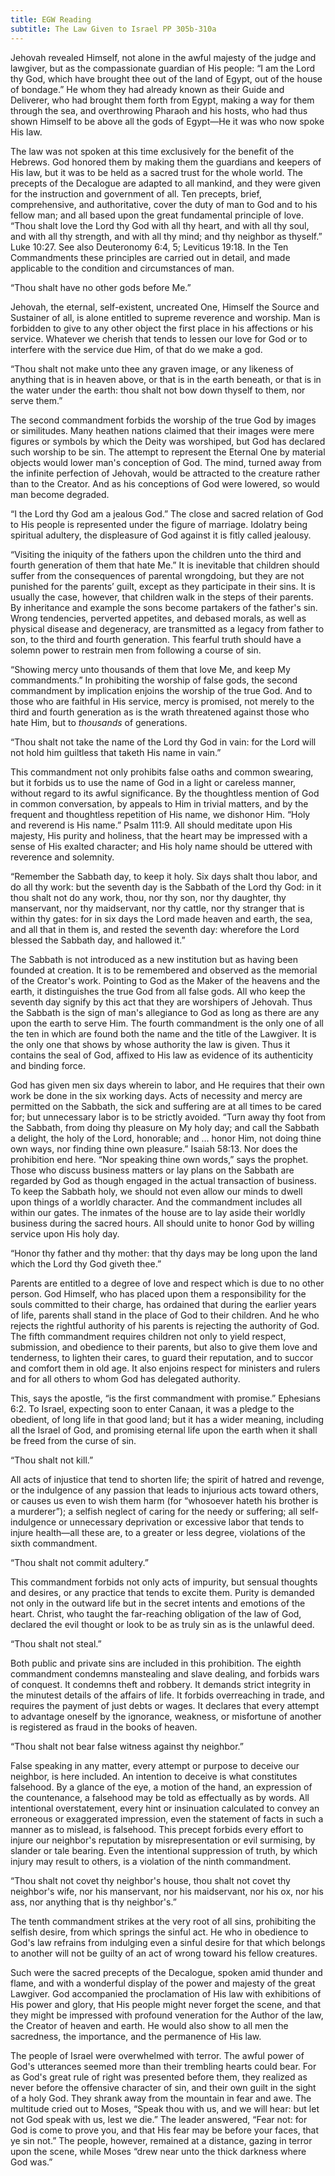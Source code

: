 ```yaml
---
title: EGW Reading
subtitle: The Law Given to Israel PP 305b-310a
---
```


Jehovah revealed Himself, not alone in the awful majesty of the judge and lawgiver, but as the compassionate guardian of His people: “I am the Lord thy God, which have brought thee out of the land of Egypt, out of the house of bondage.” He whom they had already known as their Guide and Deliverer, who had brought them forth from Egypt, making a way for them through the sea, and overthrowing Pharaoh and his hosts, who had thus shown Himself to be above all the gods of Egypt—He it was who now spoke His law.

The law was not spoken at this time exclusively for the benefit of the Hebrews. God honored them by making them the guardians and keepers of His law, but it was to be held as a sacred trust for the whole world. The precepts of the Decalogue are adapted to all mankind, and they were given for the instruction and government of all. Ten precepts, brief, comprehensive, and authoritative, cover the duty of man to God and to his fellow man; and all based upon the great fundamental principle of love. “Thou shalt love the Lord thy God with all thy heart, and with all thy soul, and with all thy strength, and with all thy mind; and thy neighbor as thyself.” Luke 10:27. See also Deuteronomy 6:4, 5; Leviticus 19:18. In the Ten Commandments these principles are carried out in detail, and made applicable to the condition and circumstances of man.

“Thou shalt have no other gods before Me.”

Jehovah, the eternal, self-existent, uncreated One, Himself the Source and Sustainer of all, is alone entitled to supreme reverence and worship. Man is forbidden to give to any other object the first place in his affections or his service. Whatever we cherish that tends to lessen our love for God or to interfere with the service due Him, of that do we make a god.

“Thou shalt not make unto thee any graven image, or any likeness of anything that is in heaven above, or that is in the earth beneath, or that is in the water under the earth: thou shalt not bow down thyself to them, nor serve them.”

The second commandment forbids the worship of the true God by images or similitudes. Many heathen nations claimed that their images were mere figures or symbols by which the Deity was worshiped, but God has declared such worship to be sin. The attempt to represent the Eternal One by material objects would lower man's conception of God. The mind, turned away from the infinite perfection of Jehovah, would be attracted to the creature rather than to the Creator. And as his conceptions of God were lowered, so would man become degraded.

“I the Lord thy God am a jealous God.” The close and sacred relation of God to His people is represented under the figure of marriage. Idolatry being spiritual adultery, the displeasure of God against it is fitly called jealousy.

“Visiting the iniquity of the fathers upon the children unto the third and fourth generation of them that hate Me.” It is inevitable that children should suffer from the consequences of parental wrongdoing, but they are not punished for the parents’ guilt, except as they participate in their sins. It is usually the case, however, that children walk in the steps of their parents. By inheritance and example the sons become partakers of the father's sin. Wrong tendencies, perverted appetites, and debased morals, as well as physical disease and degeneracy, are transmitted as a legacy from father to son, to the third and fourth generation. This fearful truth should have a solemn power to restrain men from following a course of sin.

“Showing mercy unto thousands of them that love Me, and keep My commandments.” In prohibiting the worship of false gods, the second commandment by implication enjoins the worship of the true God. And to those who are faithful in His service, mercy is promised, not merely to the third and fourth generation as is the wrath threatened against those who hate Him, but to _thousands_ of generations.

“Thou shalt not take the name of the Lord thy God in vain: for the Lord will not hold him guiltless that taketh His name in vain.”

This commandment not only prohibits false oaths and common swearing, but it forbids us to use the name of God in a light or careless manner, without regard to its awful significance. By the thoughtless mention of God in common conversation, by appeals to Him in trivial matters, and by the frequent and thoughtless repetition of His name, we dishonor Him. “Holy and reverend is His name.” Psalm 111:9. All should meditate upon His majesty, His purity and holiness, that the heart may be impressed with a sense of His exalted character; and His holy name should be uttered with reverence and solemnity.

“Remember the Sabbath day, to keep it holy. Six days shalt thou labor, and do all thy work: but the seventh day is the Sabbath of the Lord thy God: in it thou shalt not do any work, thou, nor thy son, nor thy daughter, thy manservant, nor thy maidservant, nor thy cattle, nor thy stranger that is within thy gates: for in six days the Lord made heaven and earth, the sea, and all that in them is, and rested the seventh day: wherefore the Lord blessed the Sabbath day, and hallowed it.”

The Sabbath is not introduced as a new institution but as having been founded at creation. It is to be remembered and observed as the memorial of the Creator's work. Pointing to God as the Maker of the heavens and the earth, it distinguishes the true God from all false gods. All who keep the seventh day signify by this act that they are worshipers of Jehovah. Thus the Sabbath is the sign of man's allegiance to God as long as there are any upon the earth to serve Him. The fourth commandment is the only one of all the ten in which are found both the name and the title of the Lawgiver. It is the only one that shows by whose authority the law is given. Thus it contains the seal of God, affixed to His law as evidence of its authenticity and binding force.

God has given men six days wherein to labor, and He requires that their own work be done in the six working days. Acts of necessity and mercy are permitted on the Sabbath, the sick and suffering are at all times to be cared for; but unnecessary labor is to be strictly avoided. “Turn away thy foot from the Sabbath, from doing thy pleasure on My holy day; and call the Sabbath a delight, the holy of the Lord, honorable; and ... honor Him, not doing thine own ways, nor finding thine own pleasure.” Isaiah 58:13. Nor does the prohibition end here. “Nor speaking thine own words,” says the prophet. Those who discuss business matters or lay plans on the Sabbath are regarded by God as though engaged in the actual transaction of business. To keep the Sabbath holy, we should not even allow our minds to dwell upon things of a worldly character. And the commandment includes all within our gates. The inmates of the house are to lay aside their worldly business during the sacred hours. All should unite to honor God by willing service upon His holy day.

“Honor thy father and thy mother: that thy days may be long upon the land which the Lord thy God giveth thee.”

Parents are entitled to a degree of love and respect which is due to no other person. God Himself, who has placed upon them a responsibility for the souls committed to their charge, has ordained that during the earlier years of life, parents shall stand in the place of God to their children. And he who rejects the rightful authority of his parents is rejecting the authority of God. The fifth commandment requires children not only to yield respect, submission, and obedience to their parents, but also to give them love and tenderness, to lighten their cares, to guard their reputation, and to succor and comfort them in old age. It also enjoins respect for ministers and rulers and for all others to whom God has delegated authority.

This, says the apostle, “is the first commandment with promise.” Ephesians 6:2. To Israel, expecting soon to enter Canaan, it was a pledge to the obedient, of long life in that good land; but it has a wider meaning, including all the Israel of God, and promising eternal life upon the earth when it shall be freed from the curse of sin.

“Thou shalt not kill.”

All acts of injustice that tend to shorten life; the spirit of hatred and revenge, or the indulgence of any passion that leads to injurious acts toward others, or causes us even to wish them harm (for “whosoever hateth his brother is a murderer”); a selfish neglect of caring for the needy or suffering; all self-indulgence or unnecessary deprivation or excessive labor that tends to injure health—all these are, to a greater or less degree, violations of the sixth commandment.

“Thou shalt not commit adultery.”

This commandment forbids not only acts of impurity, but sensual thoughts and desires, or any practice that tends to excite them. Purity is demanded not only in the outward life but in the secret intents and emotions of the heart. Christ, who taught the far-reaching obligation of the law of God, declared the evil thought or look to be as truly sin as is the unlawful deed.

“Thou shalt not steal.”

Both public and private sins are included in this prohibition. The eighth commandment condemns manstealing and slave dealing, and forbids wars of conquest. It condemns theft and robbery. It demands strict integrity in the minutest details of the affairs of life. It forbids overreaching in trade, and requires the payment of just debts or wages. It declares that every attempt to advantage oneself by the ignorance, weakness, or misfortune of another is registered as fraud in the books of heaven.

“Thou shalt not bear false witness against thy neighbor.”

False speaking in any matter, every attempt or purpose to deceive our neighbor, is here included. An intention to deceive is what constitutes falsehood. By a glance of the eye, a motion of the hand, an expression of the countenance, a falsehood may be told as effectually as by words. All intentional overstatement, every hint or insinuation calculated to convey an erroneous or exaggerated impression, even the statement of facts in such a manner as to mislead, is falsehood. This precept forbids every effort to injure our neighbor's reputation by misrepresentation or evil surmising, by slander or tale bearing. Even the intentional suppression of truth, by which injury may result to others, is a violation of the ninth commandment.

“Thou shalt not covet thy neighbor's house, thou shalt not covet thy neighbor's wife, nor his manservant, nor his maidservant, nor his ox, nor his ass, nor anything that is thy neighbor's.”

The tenth commandment strikes at the very root of all sins, prohibiting the selfish desire, from which springs the sinful act. He who in obedience to God's law refrains from indulging even a sinful desire for that which belongs to another will not be guilty of an act of wrong toward his fellow creatures.

Such were the sacred precepts of the Decalogue, spoken amid thunder and flame, and with a wonderful display of the power and majesty of the great Lawgiver. God accompanied the proclamation of His law with exhibitions of His power and glory, that His people might never forget the scene, and that they might be impressed with profound veneration for the Author of the law, the Creator of heaven and earth. He would also show to all men the sacredness, the importance, and the permanence of His law.

The people of Israel were overwhelmed with terror. The awful power of God's utterances seemed more than their trembling hearts could bear. For as God's great rule of right was presented before them, they realized as never before the offensive character of sin, and their own guilt in the sight of a holy God. They shrank away from the mountain in fear and awe. The multitude cried out to Moses, “Speak thou with us, and we will hear: but let not God speak with us, lest we die.” The leader answered, “Fear not: for God is come to prove you, and that His fear may be before your faces, that ye sin not.” The people, however, remained at a distance, gazing in terror upon the scene, while Moses “drew near unto the thick darkness where God was.”